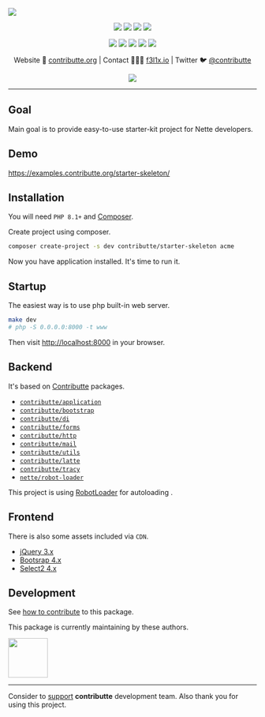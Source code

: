 ![](https://heatbadger.now.sh/github/readme/contributte/starter-skeleton/)

<p align=center>
  <a href="https://github.com/contributte/starter-skeleton/actions"><img src="https://badgen.net/github/checks/contributte/starter-skeleton/master"></a>
  <a href="https://coveralls.io/r/contributte/starter-skeleton"><img src="https://badgen.net/coveralls/c/github/contributte/starter-skeleton"></a>
  <a href="https://packagist.org/packages/contributte/starter-skeleton"><img src="https://badgen.net/packagist/dm/contributte/starter-skeleton"></a>
  <a href="https://packagist.org/packages/contributte/starter-skeleton"><img src="https://badgen.net/packagist/v/contributte/starter-skeleton"></a>
</p>
<p align=center>
  <a href="https://packagist.org/packages/contributte/starter-skeleton"><img src="https://badgen.net/packagist/php/contributte/starter-skeleton"></a>
  <a href="https://github.com/contributte/starter-skeleton"><img src="https://badgen.net/github/license/contributte/starter-skeleton"></a>
  <a href="https://bit.ly/ctteg"><img src="https://badgen.net/badge/support/gitter/cyan"></a>
  <a href="https://bit.ly/cttfo"><img src="https://badgen.net/badge/support/forum/yellow"></a>
  <a href="https://contributte.org/partners.html"><img src="https://badgen.net/badge/sponsor/donations/F96854"></a>
</p>

<p align=center>
Website 🚀 <a href="https://contributte.org">contributte.org</a> | Contact 👨🏻‍💻 <a href="https://f3l1x.io">f3l1x.io</a> | Twitter 🐦 <a href="https://twitter.com/contributte">@contributte</a>
</p>

<p align=center>
	<img src="https://api.microlink.io?url=https%3A%2F%2Fexamples.contributte.org%2Fstarter-skeleton%2F&overlay.browser=light&screenshot=true&meta=false&embed=screenshot.url"></img>
</p>

-----

## Goal

Main goal is to provide easy-to-use starter-kit project for Nette developers.

## Demo

https://examples.contributte.org/starter-skeleton/

## Installation

You will need `PHP 8.1+` and [Composer](https://getcomposer.org/).

Create project using composer.

```bash
composer create-project -s dev contributte/starter-skeleton acme
```

Now you have application installed. It's time to run it.

## Startup

The easiest way is to use php built-in web server.

```bash
make dev
# php -S 0.0.0.0:8000 -t www
```

Then visit [http://localhost:8000](http://localhost:8000) in your browser.

## Backend

It's based on [Contributte](https://contributte.org/) packages.

- [`contributte/application`](https://github.com/contributte/application)
- [`contributte/bootstrap`](https://github.com/contributte/bootstrap)
- [`contributte/di`](https://github.com/contributte/di)
- [`contributte/forms`](https://github.com/contributte/forms)
- [`contributte/http`](https://github.com/contributte/http)
- [`contributte/mail`](https://github.com/contributte/mail)
- [`contributte/utils`](https://github.com/contributte/utils)
- [`contributte/latte`](https://github.com/contributte/latte)
- [`contributte/tracy`](https://github.com/contributte/tracy)
- [`nette/robot-loader`](https://github.com/nette/robot-loader)

This project is using [RobotLoader](https://doc.nette.org/cs/3.0/robotloader) for autoloading .

## Frontend

There is also some assets included via `CDN`.

- [jQuery 3.x](https://jquery.com/)
- [Bootsrap 4.x](https://getbootstrap.com/)
- [Select2 4.x](https://select2.org/)

## Development

See [how to contribute](https://contributte.org/contributing.html) to this package.

This package is currently maintaining by these authors.

<a href="https://github.com/f3l1x">
    <img width="80" height="80" src="https://avatars2.githubusercontent.com/u/538058?v=3&s=80">
</a>

-----

Consider to [support](https://contributte.org/partners.html) **contributte** development team.
Also thank you for using this project.
